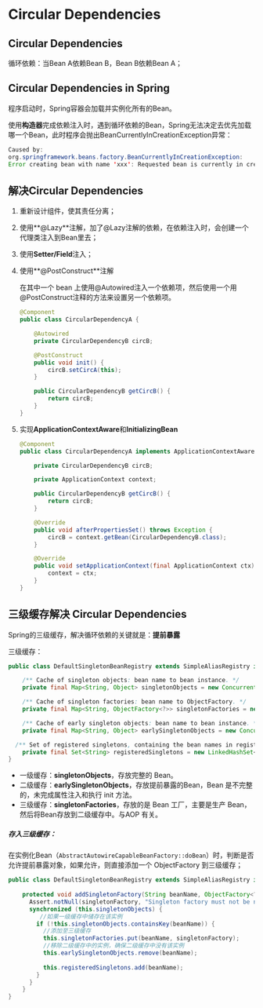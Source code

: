 # Circular Dependencies 

## Circular Dependencies

循环依赖：当Bean A依赖Bean B，Bean B依赖Bean A；



## Circular Dependencies in Spring

程序启动时，Spring容器会加载并实例化所有的Bean。

使用**构造器**完成依赖注入时，遇到循环依赖的Bean，Spring无法决定去优先加载哪一个Bean，此时程序会抛出BeanCurrentlyInCreationException异常：

```java
Caused by: 
org.springframework.beans.factory.BeanCurrentlyInCreationException: 
Error creating bean with name 'xxx': Requested bean is currently in creation: Is there an unresolvable circular reference?
```



## 解决Circular Dependencies

1. 重新设计组件，使其责任分离；

2. 使用**@Lazy**注解，加了@Lazy注解的依赖，在依赖注入时，会创建一个代理类注入到Bean里去；

3. 使用**Setter/Field**注入；

4. 使用**@PostConstruct**注解

   在其中一个 bean 上使用@Autowired注入一个依赖项，然后使用一个用@PostConstruct注释的方法来设置另一个依赖项。

   ```java
   @Component
   public class CircularDependencyA {
   
       @Autowired
       private CircularDependencyB circB;
   
       @PostConstruct
       public void init() {
           circB.setCircA(this);
       }
   
       public CircularDependencyB getCircB() {
           return circB;
       }
   }
   ```

5. 实现**ApplicationContextAware**和**InitializingBean**

   ```java
   @Component
   public class CircularDependencyA implements ApplicationContextAware, InitializingBean {
   
       private CircularDependencyB circB;
   
       private ApplicationContext context;
   
       public CircularDependencyB getCircB() {
           return circB;
       }
   
       @Override
       public void afterPropertiesSet() throws Exception {
           circB = context.getBean(CircularDependencyB.class);
       }
   
       @Override
       public void setApplicationContext(final ApplicationContext ctx) throws BeansException {
           context = ctx;
       }
   }
   ```

   

## 三级缓存解决 Circular Dependencies

Spring的三级缓存，解决循环依赖的关键就是：**提前暴露**

三级缓存：

```java
public class DefaultSingletonBeanRegistry extends SimpleAliasRegistry implements SingletonBeanRegistry {

	/** Cache of singleton objects: bean name to bean instance. */
	private final Map<String, Object> singletonObjects = new ConcurrentHashMap<>(256);

	/** Cache of singleton factories: bean name to ObjectFactory. */
	private final Map<String, ObjectFactory<?>> singletonFactories = new HashMap<>(16);

	/** Cache of early singleton objects: bean name to bean instance. */
	private final Map<String, Object> earlySingletonObjects = new ConcurrentHashMap<>(16);

  /** Set of registered singletons, containing the bean names in registration order. */
	private final Set<String> registeredSingletons = new LinkedHashSet<>(256);
}
```

- 一级缓存：**singletonObjects**，存放完整的 Bean。
- 二级缓存：**earlySingletonObjects**，存放提前暴露的Bean，Bean 是不完整的，未完成属性注入和执行 init 方法。
- 三级缓存：**singletonFactories**，存放的是 Bean 工厂，主要是生产 Bean，然后将Bean存放到二级缓存中。与AOP 有关。

##### 存入三级缓存：

在实例化Bean（`AbstractAutowireCapableBeanFactory::doBean`）时，判断是否允许提前暴露对象，如果允许，则直接添加一个 ObjectFactory 到三级缓存；

```java
public class DefaultSingletonBeanRegistry extends SimpleAliasRegistry implements SingletonBeanRegistry {
   
    protected void addSingletonFactory(String beanName, ObjectFactory<?> singletonFactory) {
      Assert.notNull(singletonFactory, "Singleton factory must not be null");
      synchronized (this.singletonObjects) {
         //如果一级缓存中储存在该实例
        if (!this.singletonObjects.containsKey(beanName)) {
          //添加至三级缓存
          this.singletonFactories.put(beanName, singletonFactory);
          //移除二级缓存中的实例，确保二级缓存中没有该实例
          this.earlySingletonObjects.remove(beanName);
          
          this.registeredSingletons.add(beanName);
        }
      }
    }
}
```

